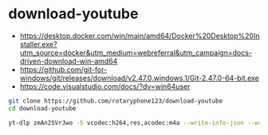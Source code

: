 # download-youtube

- <https://desktop.docker.com/win/main/amd64/Docker%20Desktop%20Installer.exe?utm_source=docker&utm_medium=webreferral&utm_campaign=docs-driven-download-win-amd64>
- <https://github.com/git-for-windows/git/releases/download/v2.47.0.windows.1/Git-2.47.0-64-bit.exe>
- <https://code.visualstudio.com/docs/?dv=win64user>

```sh
git clone https://github.com/rotaryphone123/download-youtube
cd download-youtube
```

```sh
yt-dlp zmAn2SVrJwo -S vcodec:h264,res,acodec:m4a --write-info-json --write-thumbnail --convert-thumbnails png --download-sections "*02:05:08-02:07:32" -o "$(date +"%Y-%m-%d_%H-%M-%S")/%(title)s.% (ext)s"
```
